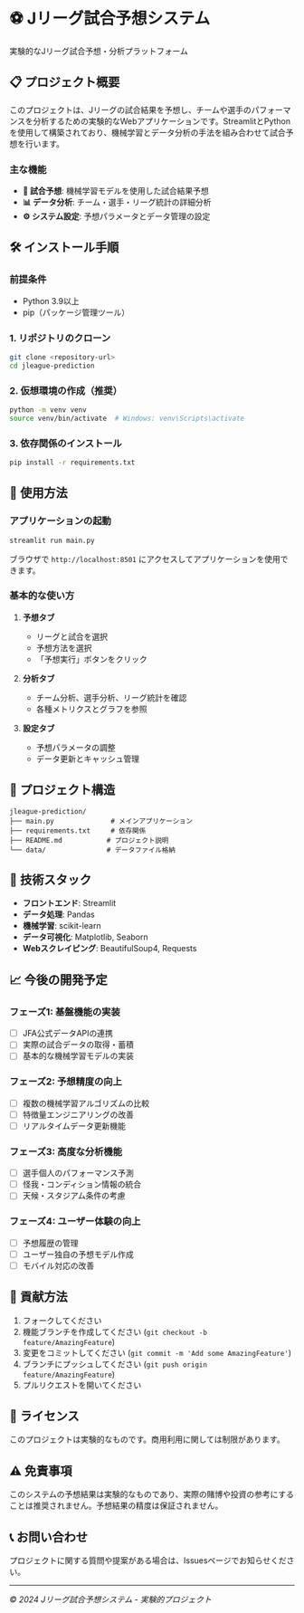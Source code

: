 # ⚽ Jリーグ試合予想システム

実験的なJリーグ試合予想・分析プラットフォーム

## 📋 プロジェクト概要

このプロジェクトは、Jリーグの試合結果を予想し、チームや選手のパフォーマンスを分析するための実験的なWebアプリケーションです。StreamlitとPythonを使用して構築されており、機械学習とデータ分析の手法を組み合わせて試合予想を行います。

### 主な機能

- **🔮 試合予想**: 機械学習モデルを使用した試合結果予想
- **📊 データ分析**: チーム・選手・リーグ統計の詳細分析
- **⚙️ システム設定**: 予想パラメータとデータ管理の設定

## 🛠️ インストール手順

### 前提条件

- Python 3.9以上
- pip（パッケージ管理ツール）

### 1. リポジトリのクローン

```bash
git clone <repository-url>
cd jleague-prediction
```

### 2. 仮想環境の作成（推奨）

```bash
python -m venv venv
source venv/bin/activate  # Windows: venv\Scripts\activate
```

### 3. 依存関係のインストール

```bash
pip install -r requirements.txt
```

## 🚀 使用方法

### アプリケーションの起動

```bash
streamlit run main.py
```

ブラウザで `http://localhost:8501` にアクセスしてアプリケーションを使用できます。

### 基本的な使い方

1. **予想タブ**
   - リーグと試合を選択
   - 予想方法を選択
   - 「予想実行」ボタンをクリック

2. **分析タブ**
   - チーム分析、選手分析、リーグ統計を確認
   - 各種メトリクスとグラフを参照

3. **設定タブ**
   - 予想パラメータの調整
   - データ更新とキャッシュ管理

## 📁 プロジェクト構造

```
jleague-prediction/
├── main.py              # メインアプリケーション
├── requirements.txt     # 依存関係
├── README.md           # プロジェクト説明
└── data/               # データファイル格納
```

## 🔧 技術スタック

- **フロントエンド**: Streamlit
- **データ処理**: Pandas
- **機械学習**: scikit-learn
- **データ可視化**: Matplotlib, Seaborn
- **Webスクレイピング**: BeautifulSoup4, Requests

## 📈 今後の開発予定

### フェーズ1: 基盤機能の実装
- [ ] JFA公式データAPIの連携
- [ ] 実際の試合データの取得・蓄積
- [ ] 基本的な機械学習モデルの実装

### フェーズ2: 予想精度の向上
- [ ] 複数の機械学習アルゴリズムの比較
- [ ] 特徴量エンジニアリングの改善
- [ ] リアルタイムデータ更新機能

### フェーズ3: 高度な分析機能
- [ ] 選手個人のパフォーマンス予測
- [ ] 怪我・コンディション情報の統合
- [ ] 天候・スタジアム条件の考慮

### フェーズ4: ユーザー体験の向上
- [ ] 予想履歴の管理
- [ ] ユーザー独自の予想モデル作成
- [ ] モバイル対応の改善

## 🤝 貢献方法

1. フォークしてください
2. 機能ブランチを作成してください (`git checkout -b feature/AmazingFeature`)
3. 変更をコミットしてください (`git commit -m 'Add some AmazingFeature'`)
4. ブランチにプッシュしてください (`git push origin feature/AmazingFeature`)
5. プルリクエストを開いてください

## 📄 ライセンス

このプロジェクトは実験的なものです。商用利用に関しては制限があります。

## ⚠️ 免責事項

このシステムの予想結果は実験的なものであり、実際の賭博や投資の参考にすることは推奨されません。予想結果の精度は保証されません。

## 📞 お問い合わせ

プロジェクトに関する質問や提案がある場合は、Issuesページでお知らせください。

---

*© 2024 Jリーグ試合予想システム - 実験的プロジェクト*